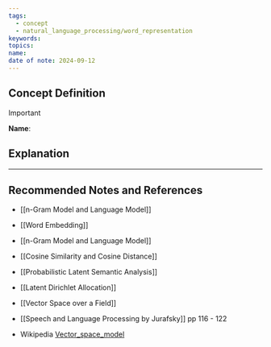 ```yaml
---
tags:
  - concept
  - natural_language_processing/word_representation
keywords: 
topics: 
name: 
date of note: 2024-09-12
---
```


## Concept Definition

>[!important]
>**Name**: 



## Explanation





-----------
##  Recommended Notes and References


- [[n-Gram Model and Language Model]]
- [[Word Embedding]]
- [[n-Gram Model and Language Model]]
- [[Cosine Similarity and Cosine Distance]]


- [[Probabilistic Latent Semantic Analysis]]
- [[Latent Dirichlet Allocation]]

- [[Vector Space over a Field]]

- [[Speech and Language Processing by Jurafsky]] pp 116 - 122
- Wikipedia [Vector_space_model](https://en.wikipedia.org/wiki/Vector_space_model)